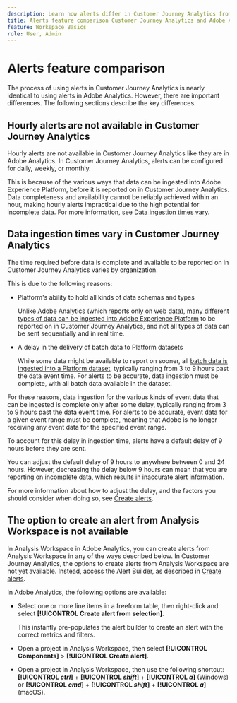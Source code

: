 ```yaml
---
description: Learn how alerts differ in Customer Journey Analytics from Adobe Analytics
title: Alerts feature comparison Customer Journey Analytics and Adobe Analytics
feature: Workspace Basics
role: User, Admin
---
```

# Alerts feature comparison

The process of using alerts in Customer Journey Analytics is nearly identical to using alerts in Adobe Analytics. However, there are important differences. The following sections describe the key differences.

## Hourly alerts are not available in Customer Journey Analytics

Hourly alerts are not available in Customer Journey Analytics like they are in Adobe Analytics. In Customer Journey Analytics, alerts can be configured for daily, weekly, or monthly. 

This is because of the various ways that data can be ingested into Adobe Experience Platform, before it is reported on in Customer Journey Analytics. Data completeness and availability cannot be reliably achieved within an hour, making hourly alerts impractical due to the high potential for incomplete data. For more information, see [Data ingestion times vary](#data-ingestion-times-vary-in-customer-journey-analytics).

## Data ingestion times vary in Customer Journey Analytics

The time required before data is complete and available to be reported on in Customer Journey Analytics varies by organization. 

This is due to the following reasons:

* Platform's ability to hold all kinds of data schemas and types

  Unlike Adobe Analytics (which reports only on web data), [many different types of data can be ingested into Adobe Experience Platform](/help/data-ingestion/data-ingestion.md) to be reported on in Customer Journey Analytics, and not all types of data can be sent sequentially and in real time. 

* A delay in the delivery of batch data to Platform datasets

  While some data might be available to report on sooner, all [batch data is ingested into a Platform dataset](/help/data-ingestion/data-ingestion.md#ingest-and-use-batch-data.), typically ranging from 3 to 9 hours past the data event time. For alerts to be accurate, data ingestion must be complete, with all batch data available in the dataset. <!--3 to 9 hours is a sweet spot, what we are suggesting.  -->

For these reasons, data ingestion for the various kinds of event data that can be ingested is complete only after some delay, typically ranging from 3 to 9 hours past the data event time. For alerts to be accurate, event data for a given event range must be complete, meaning that Adobe is no longer receiving any event data for the specified event range.

To account for this delay in ingestion time, alerts have a default delay of 9 hours before they are sent. 

You can adjust the default delay of 9 hours to anywhere between 0 and 24 hours. However, decreasing the delay below 9 hours can mean that you are reporting on incomplete data, which results in inaccurate alert information. 

For more information about how to adjust the delay, and the factors you should consider when doing so, see [Create alerts](/help/components/c-intelligent-alerts/alert-builder.md). 

<!-- Starting with "However," the rest of this information should probably go into the actual documentation where we document the option to adjust the delay. --> 

## The option to create an alert from Analysis Workspace is not available

In Analysis Workspace in Adobe Analytics, you can create alerts from Analysis Workspace in any of the ways described below. In Customer Journey Analytics, the options to create alerts from Analysis Workspace are not yet available. Instead, access the Alert Builder, as described in [Create alerts](/help/components/c-intelligent-alerts/alert-builder.md).

In Adobe Analytics, the following options are available:

* Select one or more line items in a freeform table, then right-click and select **[!UICONTROL Create alert from selection]**.

  This instantly pre-populates the alert builder to create an alert with the correct metrics and filters.

* Open a project in Analysis Workspace, then select **[!UICONTROL Components]** > **[!UICONTROL Create alert]**.
   
* Open a project in Analysis Workspace, then use the following shortcut: **[!UICONTROL *ctrl*]** + **[!UICONTROL *shift*]** + **[!UICONTROL *a*]** (Windows) or **[!UICONTROL *cmd*]** + **[!UICONTROL *shift*]** + **[!UICONTROL *a*]** (macOS).



  



